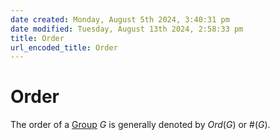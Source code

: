 ```yaml
---  
date created: Monday, August 5th 2024, 3:40:31 pm  
date modified: Tuesday, August 13th 2024, 2:58:33 pm  
title: Order  
url_encoded_title: Order  
---  
```

# Order  
The order of a [Group](./Group.md) $G$ is generally denoted by $Ord(G)$ or $\#(G)$.  
  
  

